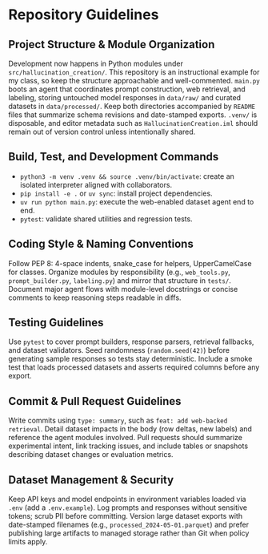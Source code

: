 # Repository Guidelines

## Project Structure & Module Organization
Development now happens in Python modules under `src/hallucination_creation/`.
This repository is an instructional example for my class, so keep the structure
approachable and well-commented. `main.py` boots an agent that coordinates
prompt construction, web retrieval, and labeling, storing untouched model
responses in `data/raw/` and curated datasets in `data/processed/`. Keep both
directories accompanied by `README` files that summarize schema revisions and
date-stamped exports. `.venv/` is disposable, and editor metadata such as
`HallucinationCreation.iml` should remain out of version control unless
intentionally shared.

## Build, Test, and Development Commands
- `python3 -m venv .venv && source .venv/bin/activate`: create an isolated interpreter aligned with collaborators.
- `pip install -e .` or `uv sync`: install project dependencies.
- `uv run python main.py`: execute the web-enabled dataset agent end to end.
- `pytest`: validate shared utilities and regression tests.

## Coding Style & Naming Conventions
Follow PEP 8: 4-space indents, snake_case for helpers, UpperCamelCase for
classes. Organize modules by responsibility (e.g., `web_tools.py`,
`prompt_builder.py`, `labeling.py`) and mirror that structure in `tests/`.
Document major agent flows with module-level docstrings or concise comments to
keep reasoning steps readable in diffs.

## Testing Guidelines
Use `pytest` to cover prompt builders, response parsers, retrieval fallbacks,
and dataset validators. Seed randomness (`random.seed(42)`) before generating
sample responses so tests stay deterministic. Include a smoke test that loads
processed datasets and asserts required columns before any export.

## Commit & Pull Request Guidelines
Write commits using `type: summary`, such as `feat: add web-backed retrieval`.
Detail dataset impacts in the body (row deltas, new labels) and reference the
agent modules involved. Pull requests should summarize experimental intent,
link tracking issues, and include tables or snapshots describing dataset
changes or evaluation metrics.

## Dataset Management & Security
Keep API keys and model endpoints in environment variables loaded via `.env`
(add a `.env.example`). Log prompts and responses without sensitive tokens;
scrub PII before committing. Version large dataset exports with date-stamped
filenames (e.g., `processed_2024-05-01.parquet`) and prefer publishing large
artifacts to managed storage rather than Git when policy limits apply.

